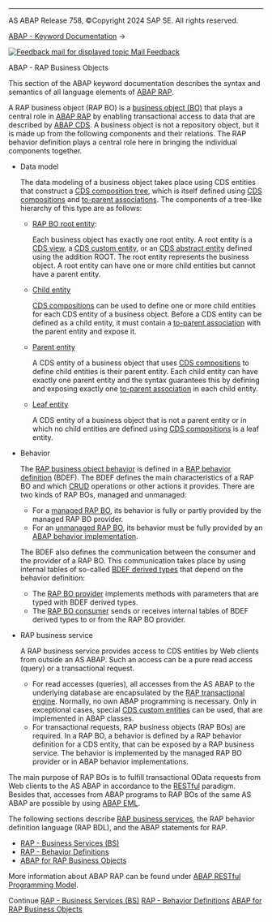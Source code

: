   

* * *

AS ABAP Release 758, ©Copyright 2024 SAP SE. All rights reserved.

[ABAP - Keyword Documentation](javascript:call_link\('abenabap.htm'\)) → 

 [![](Mail.gif?object=Mail.gif "Feedback mail for displayed topic") Mail Feedback](mailto:f1_help@sap.com?subject=Feedback%20on%20ABAP%20Documentation&body=Document:%20ABAP%20-%20RAP%20Business%20Objects%2C%20ABENABAP_RAP%2C%20758%0D%0A%0D%0AError:%0D%0A%0D%0A%0D%0A%0D%0ASuggestion%20for%20improvement:)

ABAP - RAP Business Objects

This section of the ABAP keyword documentation describes the syntax and semantics of all language elements of [ABAP RAP](javascript:call_link\('abenabap_rap_glosry.htm'\) "Glossary Entry").

A RAP business object (RAP BO) is a [business object (BO)](javascript:call_link\('abenbusiness_object_glosry.htm'\) "Glossary Entry") that plays a central role in [ABAP RAP](javascript:call_link\('abenabap_rap_glosry.htm'\) "Glossary Entry") by enabling transactional access to data that are described by [ABAP CDS](javascript:call_link\('abenabap_cds_glosry.htm'\) "Glossary Entry"). A business object is not a repository object, but it is made up from the following components and their relations. The RAP behavior definition plays a central role here in bringing the individual components together.

-   Data model
    
    The data modeling of a business object takes place using CDS entities that construct a [CDS composition tree](javascript:call_link\('abencds_composition_tree_glosry.htm'\) "Glossary Entry"), which is itself defined using [CDS compositions](javascript:call_link\('abencds_composition_glosry.htm'\) "Glossary Entry") and [to-parent associations](javascript:call_link\('abento_parent_association_glosry.htm'\) "Glossary Entry"). The components of a tree-like hierarchy of this type are as follows:
    
    -   [RAP BO root entity](javascript:call_link\('abenrap_bo_root_entity_glosry.htm'\) "Glossary Entry"):
        
        Each business object has exactly one root entity. A root entity is a [CDS view](javascript:call_link\('abencds_view_glosry.htm'\) "Glossary Entry"), a [CDS custom entity](javascript:call_link\('abencds_custom_entity_glosry.htm'\) "Glossary Entry"), or an [CDS abstract entity](javascript:call_link\('abencds_abstract_entity_glosry.htm'\) "Glossary Entry") defined using the addition ROOT. The root entity represents the business object. A root entity can have one or more child entities but cannot have a parent entity.
        
    -   [Child entity](javascript:call_link\('abenchild_entity_glosry.htm'\) "Glossary Entry")
        
        [CDS compositions](javascript:call_link\('abencds_composition_glosry.htm'\) "Glossary Entry") can be used to define one or more child entities for each CDS entity of a business object. Before a CDS entity can be defined as a child entity, it must contain a [to-parent association](javascript:call_link\('abento_parent_association_glosry.htm'\) "Glossary Entry") with the parent entity and expose it.
        
    -   [Parent entity](javascript:call_link\('abenparent_entity_glosry.htm'\) "Glossary Entry")
        
        A CDS entity of a business object that uses [CDS compositions](javascript:call_link\('abencds_composition_glosry.htm'\) "Glossary Entry") to define child entities is their parent entity. Each child entity can have exactly one parent entity and the syntax guarantees this by defining and exposing exactly one [to-parent association](javascript:call_link\('abento_parent_association_glosry.htm'\) "Glossary Entry") in each child entity.
        
    -   [Leaf entity](javascript:call_link\('abenleaf_entity_glosry.htm'\) "Glossary Entry")
        
        A CDS entity of a business object that is not a parent entity or in which no child entities are defined using [CDS compositions](javascript:call_link\('abencds_composition_glosry.htm'\) "Glossary Entry") is a leaf entity.
        
-   Behavior
    
    The [RAP business object behavior](javascript:call_link\('abenrap_bo_behavior_glosry.htm'\) "Glossary Entry") is defined in a [RAP behavior definition](javascript:call_link\('abencds_behavior_definition_glosry.htm'\) "Glossary Entry") (BDEF). The BDEF defines the main characteristics of a RAP BO and which [CRUD](javascript:call_link\('abencrud_glosry.htm'\) "Glossary Entry") operations or other actions it provides. There are two kinds of RAP BOs, managed and unmanaged:
    
    -   For a [managed RAP BO](javascript:call_link\('abenmanaged_rap_bo_glosry.htm'\) "Glossary Entry"), its behavior is fully or partly provided by the managed RAP BO provider.
    -   For an [unmanaged RAP BO](javascript:call_link\('abenunmanaged_rap_bo_glosry.htm'\) "Glossary Entry"), its behavior must be fully provided by an [ABAP behavior implementation](javascript:call_link\('abenbehavior_implement_glosry.htm'\) "Glossary Entry").
    
    The BDEF also defines the communication between the consumer and the provider of a RAP BO. This communication takes place by using internal tables of so-called [BDEF derived types](javascript:call_link\('abenrap_derived_type_glosry.htm'\) "Glossary Entry") that depend on the behavior definition:
    
    -   The [RAP BO provider](javascript:call_link\('abenrap_bo_provider_glosry.htm'\) "Glossary Entry") implements methods with parameters that are typed with BDEF derived types.
    -   The [RAP BO consumer](javascript:call_link\('abenrap_bo_consumer_glosry.htm'\) "Glossary Entry") sends or receives internal tables of BDEF derived types to or from the RAP BO provider.
-   RAP business service
    
    A RAP business service provides access to CDS entities by Web clients from outside an AS ABAP. Such an access can be a pure read access (query) or a transactional request.
    
    -   For read accesses (queries), all accesses from the AS ABAP to the underlying database are encapsulated by the [RAP transactional engine](javascript:call_link\('abenrap_transac_engine_glosry.htm'\) "Glossary Entry"). Normally, no own ABAP programming is necessary. Only in exceptional cases, special [CDS custom entities](javascript:call_link\('abencds_custom_entity_glosry.htm'\) "Glossary Entry") can be used, that are implemented in ABAP classes.
    -   For transactional requests, RAP business objects (RAP BOs) are required. In a RAP BO, a behavior is defined by a RAP behavior definition for a CDS entity, that can be exposed by a RAP business service. The behavior is implemented by the managed RAP BO provider or in ABAP behavior implementations.

The main purpose of RAP BOs is to fulfill transactional OData requests from Web clients to the AS ABAP in accordance to the [RESTful](javascript:call_link\('abenrestful_glosry.htm'\) "Glossary Entry") paradigm. Besides that, accesses from ABAP programs to RAP BOs of the same AS ABAP are possible by using [ABAP EML](javascript:call_link\('abenabap_eml_glosry.htm'\) "Glossary Entry").

The following sections describe [RAP business services](javascript:call_link\('abenbusiness_service_glosry.htm'\) "Glossary Entry"), the RAP behavior definition language (RAP BDL), and the ABAP statements for RAP.

-   [RAP - Business Services (BS)](javascript:call_link\('abencds_business_services.htm'\))
-   [RAP - Behavior Definitions](javascript:call_link\('abencds_bdef.htm'\))
-   [ABAP for RAP Business Objects](javascript:call_link\('abenabap_for_rap_bos.htm'\))

More information about ABAP RAP can be found under [ABAP RESTful Programming Model](https://help.sap.com/docs/ABAP_Cloud/f055b8bf582d4f34b91da667bc1fcce6/289477a81eec4d4e84c0302fb6835035?version=sap_cross_product_abap).

Continue
[RAP - Business Services (BS)](javascript:call_link\('abencds_business_services.htm'\))
[RAP - Behavior Definitions](javascript:call_link\('abencds_bdef.htm'\))
[ABAP for RAP Business Objects](javascript:call_link\('abenabap_for_rap_bos.htm'\))